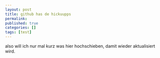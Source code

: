 ```yaml
---
layout: post 
title: github has de hickuupps
permalink: 
published: true
categories: []
tags: [test]
---
```


also will ich nur mal kurz was hier hochschieben, damit wieder aktualisiert wird.
